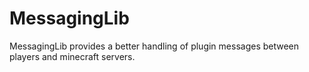 # MessagingLib
MessagingLib provides a better handling of plugin messages between players and minecraft servers.
